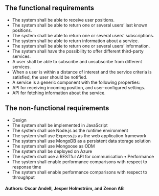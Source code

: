 ## The functional requirements

* The system shall be able to receive user positions.
* The system shall be able to return one or several users’ last known positions.
* The system shall be able to return one or several users’ subscriptions.
* The system shall be able to return information about a service.
* The system shall be able to return one or several users’ information. 
* The system shall have the possibility to offer different third-party services.
* A user shall be able to subscribe and unsubscribe from different services.
* When a user is within a distance of interest and the service criteria is satisfied, the user should be notified. 
* A service is a generic component with the following properties:
* API for receiving incoming position, and user-configured settings.
* API for fetching information about the service.
## The non-functional requirements
* Design
* The system shall be implemented in JavaScript
* The system shall use Node.js as the runtime environment
* The system shall use Express.js as the web application framework
* The system shall use MongoDB as a persistent data storage solution
* The system shall use Mongoose as ODM
* The system shall be deployed on Azure
* The system shall use a RESTful API for communication
•	Performance
* The system shall enable performance comparisons with respect to response time
* The system shall enable performance comparisons with respect to throughput


#### Authors: Oscar Andell, Jesper Holmström, and Zenon AB

